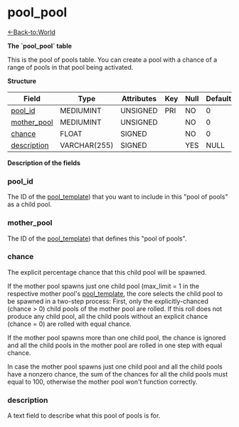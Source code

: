 # pool\_pool

[<-Back-to:World](database-world.md)

**The \`pool\_pool\` table**

This is the pool of pools table. You can create a pool with a chance of a range of pools in that pool being activated.

**Structure**

| Field            | Type         | Attributes | Key | Null | Default | Extra | Comment |
|------------------|--------------|------------|-----|------|---------|-------|---------|
| [pool_id][1]     | MEDIUMINT | UNSIGNED   | PRI | NO   | 0       |       |         |
| [mother_pool][2] | MEDIUMINT | UNSIGNED   |     | NO   | 0       |       |         |
| [chance][3]      | FLOAT        | SIGNED     |     | NO   | 0       |       |         |
| [description][4] | VARCHAR(255) | SIGNED     |     | YES  | NULL    |       |         |

[1]: #pool_id
[2]: #mother_pool
[3]: #chance
[4]: #description

**Description of the fields**

### pool\_id

The ID of the [pool\_template](pool_template)) that you want to include in this "pool of pools" as a child pool.

### mother\_pool

The ID of the [pool\_template](pool_template)) that defines this "pool of pools".

### chance

The explicit percentage chance that this child pool will be spawned.

If the mother pool spawns just one child pool (max\_limit = 1 in the respective mother pool's [pool\_template](pool_template), the core selects the child pool to be spawned in a two-step process: First, only the explicitly-chanced (chance > 0) child pools of the mother pool are rolled. If this roll does not produce any child pool, all the child pools without an explicit chance (chance = 0) are rolled with equal chance.

If the mother pool spawns more than one child pool, the chance is ignored and all the child pools in the mother pool are rolled in one step with equal chance.

In case the mother pool spawns just one child pool and all the child pools have a nonzero chance, the sum of the chances for all the child pools must equal to 100, otherwise the mother pool won't function correctly.

### description

A text field to describe what this pool of pools is for.
